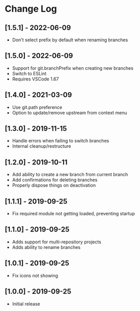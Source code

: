 # Change Log

## [1.5.1] - 2022-06-09

* Don't select prefix by default when renaming branches

## [1.5.0] - 2022-06-09

* Support for git.branchPrefix when creating new branches
* Switch to ESLint
* Requires VSCode 1.67

## [1.4.0] - 2021-03-09

* Use git.path preference
* Option to update/remove upstream from context menu

## [1.3.0] - 2019-11-15

* Handle errors when failing to switch branches
* Internal cleanup/restructure

## [1.2.0] - 2019-10-11

* Add ability to create a new branch from current branch
* Add confirmations for deleting branches
* Properly dispose things on deactivation

## [1.1.1] - 2019-09-25

* Fix required module not getting loaded, preventing startup

## [1.1.0] - 2019-09-25

* Adds support for multi-repository projects
* Adds ability to rename branches

## [1.0.1] - 2019-09-25

- Fix icons not showing

## [1.0.0] - 2019-09-25

- Initial release
